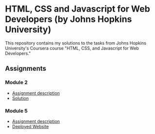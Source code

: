 # HTML, CSS and Javascript for Web Developers (by Johns Hopkins University)
This repository contains my solutions to the tasks from Johns Hopkins University's Coursera course "HTML, CSS, and Javascript for Web Developers."
## Assignments
### Module 2
- [Assignment description](https://github.com/jhu-ep-coursera/fullstack-course4/blob/master/assignments/assignment2/Assignment-2.md)
- [Solution](https://github.com/rjrom/Coursera_HTML-CSS-Javascript-for-Web-Developers/tree/master/module2-solution)

### Module 5
- [Assignment description](https://github.com/jhu-ep-coursera/fullstack-course4/blob/master/assignments/assignment5/Assignment-5.md)
- [Deployed Website](https://davidschinabistro.netlify.app/)